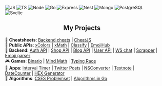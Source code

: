 ![JS](https://img.shields.io/badge/javascript-%23323330.svg?logo=javascript&logoColor=%23F7DF1E&style=for-the-badge)
![TS](https://img.shields.io/badge/typescript-%23007acc.svg?logo=typescript&logoColor=white&style=for-the-badge)
![Node](https://img.shields.io/badge/node.js-%2343853d.svg?logo=node.js&logoColor=white&style=for-the-badge)
![Go](https://img.shields.io/badge/go-%2300add8.svg?logo=go&logoColor=white&style=for-the-badge)
![Express](https://img.shields.io/badge/express.js-%23000000.svg?logo=express&logoColor=white&style=for-the-badge)
![Nest](https://img.shields.io/badge/nestjs-%23e0234e.svg?logo=nestjs&logoColor=white&style=for-the-badge)
![Mongo](https://img.shields.io/badge/mongodb-%234ea94b.svg?logo=mongodb&logoColor=white&style=for-the-badge)
![PostgreSQL](https://img.shields.io/badge/postgres-%23336791.svg?logo=postgresql&logoColor=white&style=for-the-badge)
![Svelte](https://img.shields.io/badge/svelte-%23f1413d.svg?logo=svelte&logoColor=white&style=for-the-badge)

<h2 align="center">My Projects</h2>

📝 **Cheatsheets**: [Backend cheats](https://github.com/cheatsnake/backend-cheats) | [CheatJS](https://github.com/cheatjs/cheat) <br>
📡 **Public APIs**: [xColors](https://github.com/cheatsnake/xColors-api) | [xMath](https://github.com/cheatsnake/xMath-api) | [Classify](https://github.com/cheatsnake/classify) | [EmojiHub](https://github.com/cheatsnake/emojihub) <br>
🔮 **Backend**: [Auth API](https://github.com/cheatsnake/auth-api) | [Shop API](https://github.com/cheatsnake/shop-api) | [Blog API](https://github.com/cheatsnake/blog-api) | [User API](https://github.com/cheatsnake/user-api) | [WS chat](https://github.com/cheatsnake/ws-chat) | [Scrapper](https://github.com/cheatsnake/nodejs-scraper) | [Emoji parser](https://github.com/cheatsnake/emoji-parser) <br>
🎮 **Games**: [Binario](https://github.com/cheatsnake/binario) | [Mind Math](https://github.com/cheatsnake/MindMath) | [Typing Race](https://github.com/cheatsnake/TypingRace) <br>
🎲  **Apps**: [Interval Timer](https://github.com/cheatsnake/IntervalTimer) | [Twitter Posts](https://github.com/cheatsnake/TwitterPosts) | [NSConverter](https://github.com/cheatsnake/NSConverter) | [Textnote](https://github.com/cheatsnake/Textnote) | [DateCounter](https://github.com/cheatsnake/DateCounter) | [HEX Generator](https://github.com/cheatsnake/HEXGenerator) <br>
📐 **Algorithms**: [CSES Problemset](https://github.com/cheatsnake/CSES-problem-set-typescript) | [Algorithms in Go](https://github.com/cheatsnake/algorithms)
